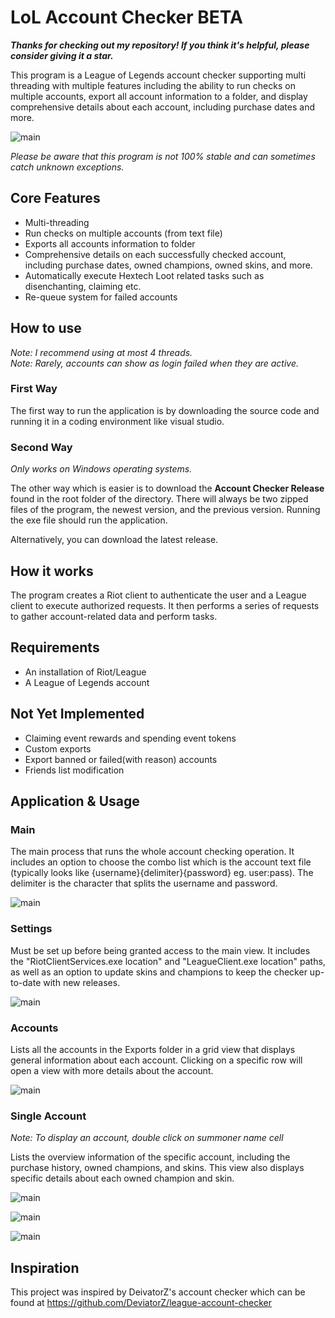# LoL Account Checker BETA

***Thanks for checking out my repository! If you think it's helpful, please consider giving it a star.***

This program is a League of Legends account checker supporting multi threading with multiple features including the ability to run checks on multiple accounts, export all account information to a folder, and display comprehensive details about each account, including purchase dates and more.

![main](images/main.PNG)

*Please be aware that this program is not 100% stable and can sometimes catch unknown exceptions.*

## Core Features

- Multi-threading
- Run checks on multiple accounts (from text file)  
- Exports all accounts information to folder  
- Comprehensive details on each successfully checked account, including purchase dates, owned champions, owned skins, and more.  
- Automatically execute Hextech Loot related tasks such as disenchanting, claiming etc.
- Re-queue system for failed accounts

## How to use

*Note: I recommend using at most 4 threads.*  
*Note: Rarely, accounts can show as login failed when they are active.*

### First Way

The first way to run the application is by downloading the source code and running it in a coding environment like visual studio.

### Second Way

*Only works on Windows operating systems.*

The other way which is easier is to download the **Account Checker Release** found in the root folder of the directory. There will always be two zipped files of the program, the newest version, and the previous version. Running the exe file should run the application.

Alternatively, you can download the latest release.

## How it works
The program creates a Riot client to authenticate the user and a League client to execute authorized requests. It then performs a series of requests to gather account-related data and perform tasks.

## Requirements
- An installation of Riot/League  
- A League of Legends account

## Not Yet Implemented
- Claiming event rewards and spending event tokens  
- Custom exports  
- Export banned or failed(with reason) accounts
- Friends list modification

## Application & Usage

### Main

The main process that runs the whole account checking operation. It includes an option to choose the combo list which is the account text file (typically looks like {username}{delimiter}{password} eg. user:pass). The delimiter is the character that splits the username and password. 

![main](images/main.PNG)

### Settings

Must be set up before being granted access to the main view. It includes the "RiotClientServices.exe location" and "LeagueClient.exe location" paths, as well as an option to update skins and champions to keep the checker up-to-date with new releases.

![main](images/settings.PNG)

### Accounts

Lists all the accounts in the Exports folder in a grid view that displays general information about each account. Clicking on a specific row will open a view with more details about the account.

![main](images/accounts.PNG)

### Single Account

*Note: To display an account, double click on summoner name cell*

Lists the overview information of the specific account, including the purchase history, owned champions, and skins. This view also displays specific details about each owned champion and skin.

![main](images/single_account.PNG)

![main](images/single_account_champions.PNG)

![main](images/single_account_skins.PNG)

## Inspiration

This project was inspired by DeivatorZ's account checker which can be found at https://github.com/DeviatorZ/league-account-checker
